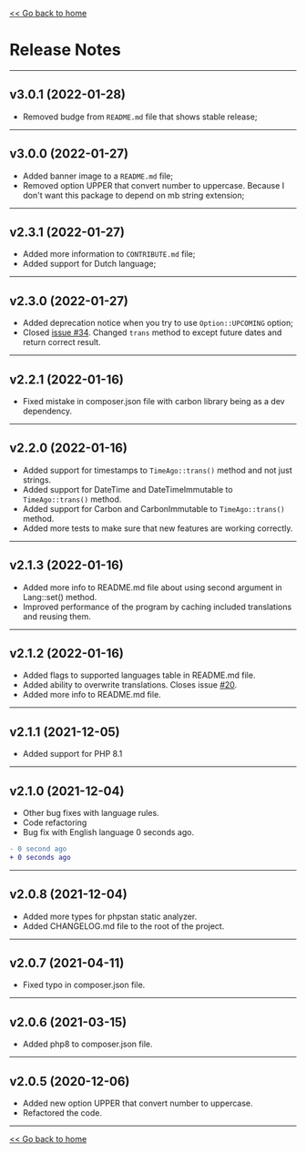 [<< Go back to home](https://github.com/SerhiiCho/ago/blob/master/README.md)

# Release Notes

----

## v3.0.1 (2022-01-28)

- Removed budge from `README.md` file that shows stable release;

----

## v3.0.0 (2022-01-27)

- Added banner image to a `README.md` file;
- Removed option UPPER that convert number to uppercase. Because I don't want this package to depend on mb string extension;

----

## v2.3.1 (2022-01-27)

- Added more information to `CONTRIBUTE.md` file;
- Added support for Dutch language;

----

## v2.3.0 (2022-01-27)

- Added deprecation notice when you try to use `Option::UPCOMING` option;
- Closed [issue #34](vhttps://github.com/SerhiiCho/ago/issues/34). Changed `trans` method to except future dates and return correct result.

----

## v2.2.1 (2022-01-16)

- Fixed mistake in composer.json file with carbon library being as a dev dependency.

----

## v2.2.0 (2022-01-16)

- Added support for timestamps to `TimeAgo::trans()` method and not just strings.
- Added support for DateTime and DateTimeImmutable to `TimeAgo::trans()` method.
- Added support for Carbon and CarbonImmutable to `TimeAgo::trans()` method.
- Added more tests to make sure that new features are working correctly.

----

## v2.1.3 (2022-01-16)

- Added more info to README.md file about using second argument in Lang::set() method.
- Improved performance of the program by caching included translations and reusing them.

----

## v2.1.2 (2022-01-16)

- Added flags to supported languages table in README.md file.
- Added ability to overwrite translations. Closes issue [#20](https://github.com/SerhiiCho/ago/issues/20).
- Added more info to README.md file.

----

## v2.1.1 (2021-12-05)

- Added support for PHP 8.1

----

## v2.1.0 (2021-12-04)

- Other bug fixes with language rules.
- Code refactoring
- Bug fix with English language 0 seconds ago.

```diff
- 0 second ago
+ 0 seconds ago
```

----

## v2.0.8 (2021-12-04)

- Added more types for phpstan static analyzer.
- Added CHANGELOG.md file to the root of the project.

----

## v2.0.7 (2021-04-11)

- Fixed typo in composer.json file.

----

## v2.0.6 (2021-03-15)

- Added php8 to composer.json file.

----

## v2.0.5 (2020-12-06)

- Added new option UPPER that convert number to uppercase.
- Refactored the code.

----

[<< Go back to home](https://github.com/SerhiiCho/ago/blob/master/README.md)
